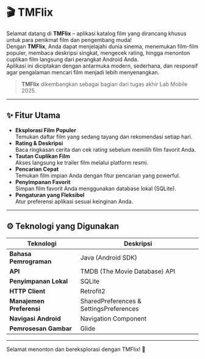 # 🎬 TMFlix

Selamat datang di **TMFlix** – aplikasi katalog film yang dirancang khusus untuk para penikmat film dan pengembang muda!  
Dengan **TMFlix**, Anda dapat menjelajahi dunia sinema, menemukan film-film populer, membaca deskripsi singkat, mengecek rating, hingga menonton cuplikan film langsung dari perangkat Android Anda.  
Aplikasi ini diciptakan dengan antarmuka modern, sederhana, dan responsif agar pengalaman mencari film menjadi lebih menyenangkan.

> **TMFlix** dikembangkan sebagai bagian dari tugas akhir Lab Mobile 2025.

---

## ✨ Fitur Utama
- **Eksplorasi Film Populer**  
  Temukan daftar film yang sedang tayang dan rekomendasi setiap hari.
- **Rating & Deskripsi**  
  Baca ringkasan cerita dan cek rating sebelum memilih film favorit Anda.
- **Tautan Cuplikan Film**  
  Akses langsung ke trailer film melalui platform resmi.
- **Pencarian Cepat**  
  Temukan film impian Anda dengan fitur pencarian yang powerful.
- **Penyimpanan Favorit**  
  Simpan film favorit Anda menggunakan database lokal (SQLite).
- **Pengaturan yang Fleksibel**  
  Atur preferensi aplikasi sesuai keinginan Anda.

---

## ⚙️ Teknologi yang Digunakan

| Teknologi                  | Deskripsi                                        |
|---------------------------|--------------------------------------------------|
| **Bahasa Pemrograman**    | Java (Android SDK)                               |
| **API**                   | TMDB (The Movie Database) API                    |
| **Penyimpanan Lokal**     | SQLite                                           |
| **HTTP Client**           | Retrofit2                                        |
| **Manajemen Preferensi**  | SharedPreferences & SettingsPreferences           |
| **Navigasi Android**      | Navigation Component                             |
| **Pemrosesan Gambar**     | Glide                                            |
---

Selamat menonton dan bereksplorasi dengan TMFlix! 🍿
